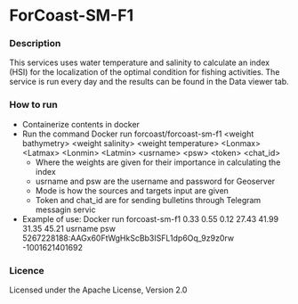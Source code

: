 # ForCoast-SM-F1

### Description

This services uses water temperature and salinity to calculate an index (HSI) for the localization of the optimal condition for fishing activities. The service is run every day and the results can be found in the Data viewer tab.

### How to run

* Containerize contents in docker
* Run the command Docker run forcoast/forcoast-sm-f1 &lt;weight bathymetry> &lt;weight salinity> &lt;weight temperature> &lt;Lonmax> &lt;Latmax> &lt;Lonmin> &lt;Latmin> &lt;usrname> &lt;psw> &lt;token> &lt;chat_id>
  * Where the weights are given for their importance in calculating the index
  * usrname and psw are the username and password for Geoserver
  * Mode is how the sources and targets input are given
  * Token and chat_id are for sending bulletins through Telegram messagin servic
* Example of use: Docker run forcoast-sm-f1 0.33 0.55 0.12 27.43 41.99 31.35 45.21 usrname psw 5267228188:AAGx60FtWgHkScBb3ISFL1dp6Oq_9z9z0rw -1001621401692

### Licence

Licensed under the Apache License, Version 2.0

